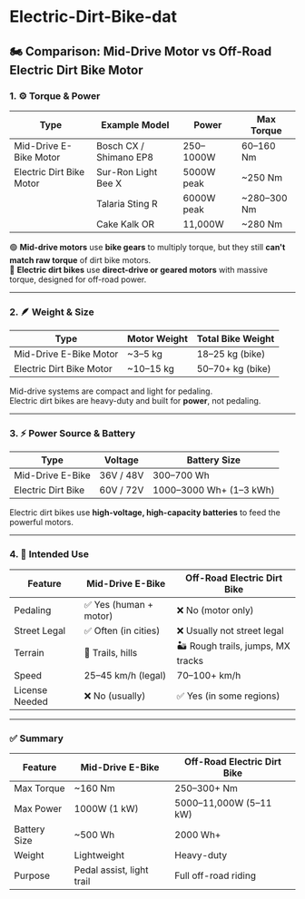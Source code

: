 
# Electric-Dirt-Bike-dat

## 🏍️ Comparison: Mid-Drive Motor vs Off-Road Electric Dirt Bike Motor

### 1. ⚙️ Torque & Power

| Type                        | Example Model               | Power         | Max Torque      |
|-----------------------------|-----------------------------|---------------|-----------------|
| Mid-Drive E-Bike Motor      | Bosch CX / Shimano EP8      | 250–1000W     | 60–160 Nm       |
| Electric Dirt Bike Motor    | Sur-Ron Light Bee X         | 5000W peak    | ~250 Nm         |
|                             | Talaria Sting R             | 6000W peak    | ~280–300 Nm     |
|                             | Cake Kalk OR                | 11,000W       | ~280 Nm         |

🟢 **Mid-drive motors** use **bike gears** to multiply torque, but they still **can't match raw torque** of dirt bike motors.  
🔴 **Electric dirt bikes** use **direct-drive or geared motors** with massive torque, designed for off-road power.

---

### 2. 🪶 Weight & Size

| Type                        | Motor Weight     | Total Bike Weight      |
|-----------------------------|------------------|-------------------------|
| Mid-Drive E-Bike Motor      | ~3–5 kg          | 18–25 kg (bike)         |
| Electric Dirt Bike Motor    | ~10–15 kg        | 50–70+ kg (bike)        |

Mid-drive systems are compact and light for pedaling.  
Electric dirt bikes are heavy-duty and built for **power**, not pedaling.

---

### 3. ⚡ Power Source & Battery

| Type                        | Voltage     | Battery Size             |
|-----------------------------|-------------|---------------------------|
| Mid-Drive E-Bike            | 36V / 48V   | 300–700 Wh                |
| Electric Dirt Bike          | 60V / 72V   | 1000–3000 Wh+ (1–3 kWh)   |

Electric dirt bikes use **high-voltage, high-capacity batteries** to feed the powerful motors.

---

### 4. 🏁 Intended Use

| Feature           | Mid-Drive E-Bike       | Off-Road Electric Dirt Bike       |
|-------------------|------------------------|-----------------------------------|
| Pedaling          | ✅ Yes (human + motor) | ❌ No (motor only)                |
| Street Legal      | ✅ Often (in cities)   | ❌ Usually not street legal       |
| Terrain           | 🚵 Trails, hills       | 🏜️ Rough trails, jumps, MX tracks |
| Speed             | 25–45 km/h (legal)     | 70–100+ km/h                      |
| License Needed    | ❌ No (usually)         | ✅ Yes (in some regions)          |

---

### ✅ Summary

| Feature               | Mid-Drive E-Bike       | Off-Road Electric Dirt Bike     |
|-----------------------|------------------------|---------------------------------|
| Max Torque            | ~160 Nm                | 250–300+ Nm                     |
| Max Power             | 1000W (1 kW)           | 5000–11,000W (5–11 kW)          |
| Battery Size          | ~500 Wh                | 2000 Wh+                        |
| Weight                | Lightweight            | Heavy-duty                      |
| Purpose               | Pedal assist, light trail | Full off-road riding          |